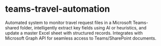 # teams-travel-automation
Automated system to monitor travel request files in a Microsoft Teams-shared folder, intelligently extract key fields using AI or heuristics, and update a master Excel sheet with structured records. Integrates with Microsoft Graph API for seamless access to Teams/SharePoint documents.
